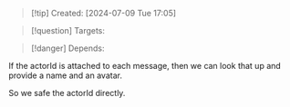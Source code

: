 
>[!tip] Created: [2024-07-09 Tue 17:05]

>[!question] Targets: 

>[!danger] Depends: 

If the actorId is attached to each message, then we can look that up and provide a name and an avatar.

So we safe the actorId directly.